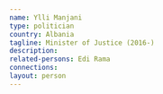 ```yaml
---
name: Ylli Manjani
type: politician
country: Albania
tagline: Minister of Justice (2016-)
description:
related-persons: Edi Rama
connections:
layout: person
---
```

